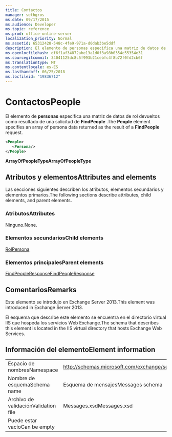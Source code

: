 ```yaml
---
title: Contactos
manager: sethgros
ms.date: 09/17/2015
ms.audience: Developer
ms.topic: reference
ms.prod: office-online-server
localization_priority: Normal
ms.assetid: 65312428-548c-4fe9-971a-d0dab3be5ddf
description: El elemento de personas especifica una matriz de datos de rol devueltos como resultado de una solicitud de FindPeople.
ms.openlocfilehash: df6f1af34872abe13a1d0f3a98b0354c55354e31
ms.sourcegitcommit: 34041125dc8c5f993b21cebfc4f8b72f0fd2cb6f
ms.translationtype: MT
ms.contentlocale: es-ES
ms.lasthandoff: 06/25/2018
ms.locfileid: "19836712"
---
```

# <a name="people"></a><span data-ttu-id="3f1a0-103">Contactos</span><span class="sxs-lookup"><span data-stu-id="3f1a0-103">People</span></span>

<span data-ttu-id="3f1a0-104">El elemento de **personas** especifica una matriz de datos de rol devueltos como resultado de una solicitud de **FindPeople** .</span><span class="sxs-lookup"><span data-stu-id="3f1a0-104">The **People** element specifies an array of persona data returned as the result of a **FindPeople** request.</span></span> 
  
```XML
<People>
   <Persona/>
</People>
```

<span data-ttu-id="3f1a0-105">**ArrayOfPeopleType**</span><span class="sxs-lookup"><span data-stu-id="3f1a0-105">**ArrayOfPeopleType**</span></span>

## <a name="attributes-and-elements"></a><span data-ttu-id="3f1a0-106">Atributos y elementos</span><span class="sxs-lookup"><span data-stu-id="3f1a0-106">Attributes and elements</span></span>

<span data-ttu-id="3f1a0-107">Las secciones siguientes describen los atributos, elementos secundarios y elementos primarios.</span><span class="sxs-lookup"><span data-stu-id="3f1a0-107">The following sections describe attributes, child elements, and parent elements.</span></span>
  
### <a name="attributes"></a><span data-ttu-id="3f1a0-108">Atributos</span><span class="sxs-lookup"><span data-stu-id="3f1a0-108">Attributes</span></span>

<span data-ttu-id="3f1a0-109">Ninguno.</span><span class="sxs-lookup"><span data-stu-id="3f1a0-109">None.</span></span>
  
### <a name="child-elements"></a><span data-ttu-id="3f1a0-110">Elementos secundarios</span><span class="sxs-lookup"><span data-stu-id="3f1a0-110">Child elements</span></span>

[<span data-ttu-id="3f1a0-111">Rol</span><span class="sxs-lookup"><span data-stu-id="3f1a0-111">Persona</span></span>](persona.md)
  
### <a name="parent-elements"></a><span data-ttu-id="3f1a0-112">Elementos principales</span><span class="sxs-lookup"><span data-stu-id="3f1a0-112">Parent elements</span></span>

[<span data-ttu-id="3f1a0-113">FindPeopleResponse</span><span class="sxs-lookup"><span data-stu-id="3f1a0-113">FindPeopleResponse</span></span>](findpeopleresponse.md)
  
## <a name="remarks"></a><span data-ttu-id="3f1a0-114">Comentarios</span><span class="sxs-lookup"><span data-stu-id="3f1a0-114">Remarks</span></span>

<span data-ttu-id="3f1a0-115">Este elemento se introdujo en Exchange Server 2013.</span><span class="sxs-lookup"><span data-stu-id="3f1a0-115">This element was introduced in Exchange Server 2013.</span></span>
  
<span data-ttu-id="3f1a0-116">El esquema que describe este elemento se encuentra en el directorio virtual IIS que hospeda los servicios Web Exchange.</span><span class="sxs-lookup"><span data-stu-id="3f1a0-116">The schema that describes this element is located in the IIS virtual directory that hosts Exchange Web Services.</span></span>
  
## <a name="element-information"></a><span data-ttu-id="3f1a0-117">Información del elemento</span><span class="sxs-lookup"><span data-stu-id="3f1a0-117">Element information</span></span>

|||
|:-----|:-----|
|<span data-ttu-id="3f1a0-118">Espacio de nombres</span><span class="sxs-lookup"><span data-stu-id="3f1a0-118">Namespace</span></span>  <br/> |http://schemas.microsoft.com/exchange/services/2006/messages  <br/> |
|<span data-ttu-id="3f1a0-119">Nombre de esquema</span><span class="sxs-lookup"><span data-stu-id="3f1a0-119">Schema name</span></span>  <br/> |<span data-ttu-id="3f1a0-120">Esquema de mensajes</span><span class="sxs-lookup"><span data-stu-id="3f1a0-120">Messages schema</span></span>  <br/> |
|<span data-ttu-id="3f1a0-121">Archivo de validación</span><span class="sxs-lookup"><span data-stu-id="3f1a0-121">Validation file</span></span>  <br/> |<span data-ttu-id="3f1a0-122">Messages.xsd</span><span class="sxs-lookup"><span data-stu-id="3f1a0-122">Messages.xsd</span></span>  <br/> |
|<span data-ttu-id="3f1a0-123">Puede estar vacío</span><span class="sxs-lookup"><span data-stu-id="3f1a0-123">Can be empty</span></span>  <br/> ||
   

